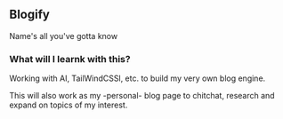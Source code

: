 ## Blogify
Name's all you've gotta know

### What will I learnk with this?
Working with AI, TailWindCSSl, etc. to build my very own blog engine.

This will also work as my -personal- blog page to chitchat, research and expand on topics of my interest.